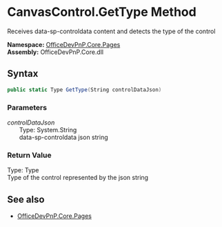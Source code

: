 # CanvasControl.GetType Method  
Receives data-sp-controldata content and detects the type of the control  

**Namespace:** [OfficeDevPnP.Core.Pages](OfficeDevPnP.Core.Pages.md)  
**Assembly:** OfficeDevPnP.Core.dll  
## Syntax
```C#
public static Type GetType(String controlDataJson)
```
### Parameters
*controlDataJson*  
&emsp;&emsp;Type: System.String  
&emsp;&emsp;data-sp-controldata json string  
### Return Value
Type: Type  
Type of the control represented by the json string

## See also
- [OfficeDevPnP.Core.Pages](OfficeDevPnP.Core.Pages.md)
